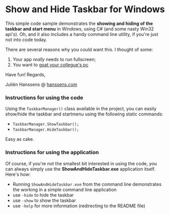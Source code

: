 Show and Hide Taskbar for Windows
=====================

This simple code sample demonstrates the **showing and hiding of the taskbar and start menu** in Windows, using C# (and some nasty Win32 api's). Oh, and it also includes a handy command line utility, if you're just not into code today.

There are several reasons why you could want this. I thought of some:

1. Your app *really* needs to run fullscreen;
2. You want to [goat your collegue's pc](http://www.codinghorror.com/blog/2007/11/dont-forget-to-lock-your-computer.html)

Have fun! Regards,

   Juliën Hanssens @ [hanssens.com](http://hanssens.com)

### Instructions for using the code
Using the `TaskbarManager()` class available in the project, you can easily show/hide the taskbar and startmenu using the following static commands:
* `TaskbarManager.ShowTaskbar();`
* `TaskbarManager.HideTaskbar();`

Easy as cake. 


### Instructions for using the application
Of course, if you're not the smallest bit interested in using the code, you can always simply use the **ShowAndHideTaskbar.exe** application itself. Here's how:

* Running `ShowAndHideTaskbar.exe` from the command line demonstrates the working in a simple command line application
* use `-hide` to hide the taskbar
* use `-show` to show the taskbar
* use `-help` for more information (redirecting to the README file)

